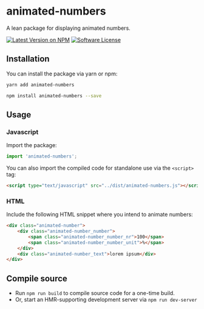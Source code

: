 # animated-numbers
A lean package for displaying animated numbers.

[![Latest Version on NPM](https://img.shields.io/npm/v/animated-numbers.svg?style=flat-square)](https://npmjs.com/package/animated-numbers)
[![Software License](https://img.shields.io/github/license/basilicom/animated-numbers?style=flat-square)](LICENSE.md)

## Installation

You can install the package via yarn or npm:

```bash
yarn add animated-numbers
```
```bash
npm install animated-numbers --save
```

## Usage

### Javascript
Import the package:

```javascript
import 'animated-numbers';
```

You can also import the compiled code for standalone use via the `<script>` tag: 
 ```html
<script type="text/javascript" src="../dist/animated-numbers.js"></script>
```

### HTML

Include the following HTML snippet where you intend to animate numbers:
```html
<div class="animated-number">
    <div class="animated-number_number">
        <span class="animated-number_number_nr">100</span>
        <span class="animated-number_number_unit">%</span>
    </div>
    <div class="animated-number_text">lorem ipsum</div>
</div>
```


## Compile source

- Run `npm run build` to compile source code for a one-time build. 
- Or, start an HMR-supporting development server via `npm run dev-server`
